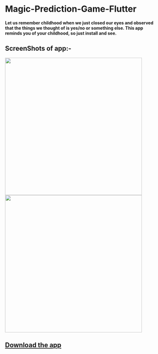 # Magic-Prediction-Game-Flutter
#### Let us remember childhood when we just closed our eyes and observed that the things we thought of is yes/no or something else. This app reminds you of your childhood, so just install and see.

## ScreenShots of app:- 

<img src="https://github.com/Sumit-Budhiraja/Magic-Prediction-Game-Flutter/blob/master/ss/1.jfif" width="450"></img>
<img src="https://github.com/Sumit-Budhiraja/Magic-Prediction-Game-Flutter/blob/master/ss/2.jfif" width="450"></img>

## [Download the app](https://github.com/Sumit-Budhiraja/Magic-Prediction-Game-Flutter/raw/master/build/app/outputs/apk/app.apk)
